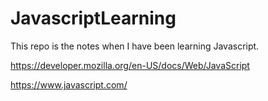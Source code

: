 # JavascriptLearning
This repo is the notes when I have been learning Javascript.


https://developer.mozilla.org/en-US/docs/Web/JavaScript

https://www.javascript.com/
